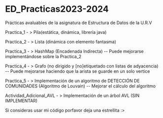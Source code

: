 # ED_Practicas2023-2024
Prácticas avaluables de la asignatura de Estructura de Datos de la U.R.V

Practica_1 - > Pila(estática, dinámica, librería java)

Practica_2 - > Lista (dinámica con elemento fantasma)

Practica_3 - > HashMap (Encadenada Indirecta)
  -- Puede mejorarse implementándose sobre la Practica_2

Practica_4 - > Grafo (no dirigido y [no]etiquetado con listas de adyacencia)
  -- Puede mejorarse haciendo que la arista se guarde en un solo vertice

Practica_5 - > Implementación de un algoritmo de DETECCIÓN DE COMUNIDADES (Algoritmo de Louvain)
  -- Mejorar el cálculo del algoritmo

Actividad_Adicional_AVL - > Implementación de un árbol AVL (SIN IMPLEMENTAR)

Si consideras usar mi código porfavor deja una estrellita :>
